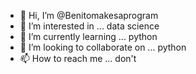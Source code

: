 - 👋 Hi, I’m @Benitomakesaprogram
- 👀 I’m interested in ... data science
- 🌱 I’m currently learning ... python
- 💞️ I’m looking to collaborate on ... python
- 📫 How to reach me ... don't

<!---
Benitomakesaprogram/Benitomakesaprogram is a ✨ special ✨ repository because its `README.md` (this file) appears on your GitHub profile.
You can click the Preview link to take a look at your changes.
--->
